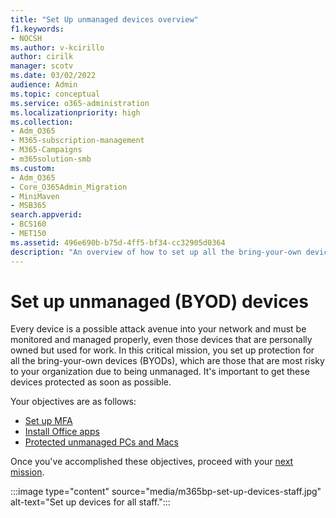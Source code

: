 ```yaml
---
title: "Set Up unmanaged devices overview"
f1.keywords:
- NOCSH
ms.author: v-kcirillo
author: cirilk
manager: scotv
ms.date: 03/02/2022
audience: Admin
ms.topic: conceptual
ms.service: o365-administration
ms.localizationpriority: high
ms.collection: 
- Adm_O365
- M365-subscription-management 
- M365-Campaigns
- m365solution-smb
ms.custom:
- Adm_O365
- Core_O365Admin_Migration
- MiniMaven
- MSB365
search.appverid:
- BCS160
- MET150
ms.assetid: 496e690b-b75d-4ff5-bf34-cc32905d0364
description: "An overview of how to set up all the bring-your-own devices (BYOD) with protection against cyberattacks and other malicious threats and vulnerabilities."
---
```


# Set up unmanaged (BYOD) devices

Every  device is a possible attack avenue into your network and must be monitored and managed properly, even those devices that are personally owned but used for work. In this critical mission, you set up protection for all the bring-your-own devices (BYODs), which are those that are most risky to your organization due to being unmanaged. It's important to get these devices protected as soon as possible. 

Your objectives are as follows:

- [Set up MFA](m365bp-multifactor-authentication.md)
- [Install Office apps](m365bp-install-office-apps.md)
- [Protected unmanaged PCs and Macs](m365bp-protect-pcs-macs.md)

Once you've accomplished these objectives, proceed with your [next mission](m365bp-protect-email-overview.md).

:::image type="content" source="media/m365bp-set-up-devices-staff.jpg" alt-text="Set up devices for all staff.":::
